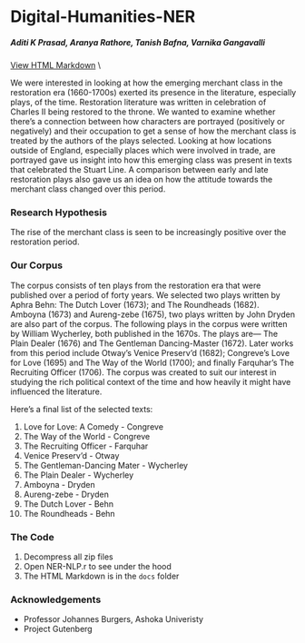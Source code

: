 # Digital-Humanities-NER

##### Aditi K Prasad, Aranya Rathore, Tanish Bafna, Varnika Gangavalli
[View HTML Markdown](https://tanishbafna.github.io/Digital-Humanities-NER/)
\

We were interested in looking at how the emerging merchant class in the restoration era (1660-1700s) exerted its presence in the literature, especially plays, of the time. Restoration literature was written in celebration of Charles II being restored to the throne. We wanted to examine whether there’s a connection between how characters are portrayed (positively or negatively) and their occupation to get a sense of how the merchant class is treated by the authors of the plays selected. Looking at how locations outside of England, especially places which were involved in trade, are portrayed gave us insight into how this emerging class was present in texts that celebrated the Stuart Line. A comparison between early and late restoration plays also gave us an idea on how the attitude towards the merchant class changed over this period.

### Research Hypothesis
The rise of the merchant class is seen to be increasingly positive over the restoration period.

### Our Corpus

The corpus consists of ten plays from the restoration era that were published over a period of forty years. We selected two plays written by Aphra Behn: The Dutch Lover (1673); and The Roundheads (1682). Amboyna (1673) and Aureng-zebe (1675), two plays written by John Dryden are also part of the corpus. The following plays in the corpus were written by William Wycherley, both published in the 1670s. The plays are— The Plain Dealer (1676) and The Gentleman Dancing-Master (1672). Later works from this period include Otway’s Venice Preserv’d (1682); Congreve’s Love for Love (1695) and The Way of the World (1700); and finally Farquhar’s The Recruiting Officer (1706). The corpus was created to suit our interest in studying the rich political context of the time and how heavily it might have influenced the literature.

Here’s a final list of the selected texts:

1.  Love for Love: A Comedy - Congreve
2.  The Way of the World - Congreve
3.  The Recruiting Officer - Farquhar
4.  Venice Preserv’d - Otway
5.  The Gentleman-Dancing Mater - Wycherley
6.  The Plain Dealer - Wycherley
7.  Amboyna - Dryden
8.  Aureng-zebe - Dryden
9.  The Dutch Lover - Behn
10. The Roundheads - Behn

### The Code

1.  Decompress all zip files
2.  Open NER-NLP.r to see under the hood
3.  The HTML Markdown is in the `docs` folder

### Acknowledgements

* Professor Johannes Burgers, Ashoka Univeristy
* Project Gutenberg
